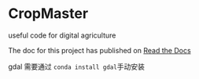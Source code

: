 # CropMaster

useful code for digital agriculture

The doc for this project has published on [Read the Docs](https://cropmaster.readthedocs.io/en/latest/)

gdal 需要通过 `conda install gdal`手动安装

